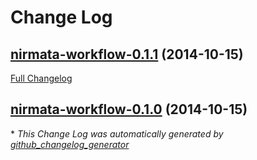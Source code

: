 # Change Log

## [nirmata-workflow-0.1.1](https://github.com/Randgalt/workflow/tree/nirmata-workflow-0.1.1) (2014-10-15)
[Full Changelog](https://github.com/Randgalt/workflow/compare/nirmata-workflow-0.1.0...nirmata-workflow-0.1.1)

## [nirmata-workflow-0.1.0](https://github.com/Randgalt/workflow/tree/nirmata-workflow-0.1.0) (2014-10-15)


\* *This Change Log was automatically generated by [github_changelog_generator](https://github.com/skywinder/Github-Changelog-Generator)*